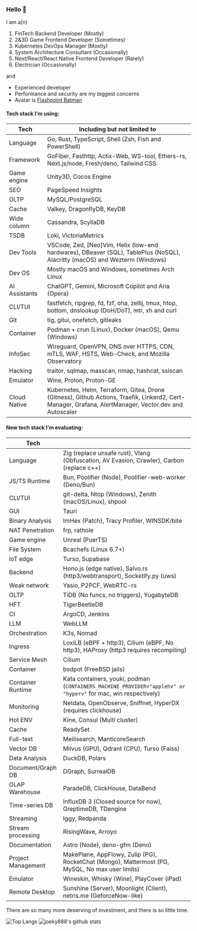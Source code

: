 ### Hello 👋

I am a(n)

1. FinTech Backend Developer (Mostly)
2. 2&3D Game Frontend Developer (Sometimes)
3. Kubernetes DevOps Manager (Mostly)
4. System Architecture Consultant (Occasionally)
5. Next/React/React Native Frontend Developer (Rarely)
6. Electrician (Occasionally)

and

- Experienced developer
- Performance and security are my biggest concerns
- Avatar is [Flashpoint Batman](<https://vsbattles.fandom.com/wiki/Batman_(Thomas_Wayne)>)

#### Tech stack I'm using:

| Tech          | Including but not limited to                                                                                                                           |
| ------------- | ------------------------------------------------------------------------------------------------------------------------------------------------------ |
| Language      | Go, Rust, TypeScript, Shell (Zsh, Fish and PowerShell)                                                                                                 |
| Framework     | GoFiber, Fasthttp, Actix-Web, WS-tool, Ethers-rs, Next.js/node, Fresh/deno, Tailwind CSS                                                               |
| Game engine   | Unity3D, Cocos Engine                                                                                                                                  |
| SEO           | PageSpeed Insights                                                                                                                                     |
| OLTP          | MySQL/PostgreSQL                                                                                                                                       |
| Cache         | Valkey, DragonflyDB, KeyDB                                                                                                                             |
| Wide column   | Cassandra, ScyllaDB                                                                                                                                    |
| TSDB          | Loki, VictoriaMetrics                                                                                                                                  |
| Dev Tools     | VSCode, Zed, [Neo]Vim, Helix (low-end hardwares), DBeaver (SQL), TablePlus (NoSQL), Alacritty (macOS) and Wezterm (Windows)                            |
| Dev OS        | Mostly macOS and Windows, sometimes Arch Linux                                                                                                         |
| AI Assistants | ChatGPT, Gemini, Microsoft Copilot and Aria (Opera)                                                                                                    |
| CLI/TUI       | fastfetch, ripgrep, fd, fzf, oha, zellij, tmux, htop, bottom, dnslookup (DoH/DoT), mtr, xh and curl                                                    |
| Git           | tig, gitui, onefetch, gitleaks                                                                                                                         |
| Container     | Podman + crun (Linux), Docker (macOS), Qemu (Windows)                                                                                                  |
| InfoSec       | Wireguard, OpenVPN, DNS over HTTPS, CDN, mTLS, WAF, HSTS, Web-Check, and Mozilla Observatory                                                           |
| Hacking       | traitor, sqlmap, masscan, nmap, hashcat, sslscan                                                                                                       |
| Emulator      | Wine, Proton, Proton-GE                                                                                                                                |
| Cloud Native  | Kubernetes, Helm, Terraform, Gitea, Drone (Gitness), Github Actions, Traefik, Linkerd2, Cert-Manager, Grafana, AlertManager, Vector.dev and Autoscaler |

#### New tech stack I'm evaluating:

| Tech               |                                                                                                                |
| ------------------ | -------------------------------------------------------------------------------------------------------------- |
| Language           | Zig (replace unsafe rust), Vlang (Obfuscation, AV Evasion, Crawler), Carbon (replace c++)                      |
| JS/TS Runtime      | Bun, Poolifier (Node), Poolifier-web-worker (Deno/Bun)                                                         |
| CLI/TUI            | git-delta, Ntop (Windows), Zenith (macOS/Linux), shpool                                                        |
| GUI                | Tauri                                                                                                          |
| Binary Analysis    | ImHex (Patch), Tracy Profiler, WINSDK/bite                                                                     |
| NAT Penetration    | frp, rathole                                                                                                   |
| Game engine        | Unreal (PuerTS)                                                                                                |
| File System        | Bcachefs (Linux 6.7+)                                                                                          |
| IoT edge           | Turso, Supabase                                                                                                |
| Backend            | Hono.js (edge native), Salvo.rs (http3/webtransport), Socketify.py (uws)                                       |
| Weak network       | Yasio, P2PCF, WebRTC-rs                                                                                        |
| OLTP               | TiDB (No funcs, no triggers), YugabyteDB                                                                       |
| HFT                | TigerBeetleDB                                                                                                  |
| CI                 | ArgoCD, Jenkins                                                                                                |
| LLM                | WebLLM                                                                                                         |
| Orchestration      | K3s, Nomad                                                                                                     |
| Ingress            | LoxiLB (eBPF + http3), Cilium (eBPF, No http3), HAProxy (http3 requires recompiling)                           |
| Service Mesh       | Cilium                                                                                                         |
| Container          | bsdpot (FreeBSD jails)                                                                                         |
| Container Runtime  | Kata containers, youki, podman (`CONTAINERS_MACHINE_PROVIDER="applehv" or "hyperv"` for mac, win respectively) |
| Monitoring         | Netdata, OpenObserve, Sniffnet, HyperDX (requires clickhouse)                                                  |
| Hot ENV            | Kine, Consul (Multi cluster)                                                                                   |
| Cache              | ReadySet                                                                                                       |
| Full-text          | Meilisearch, ManticoreSearch                                                                                   |
| Vector DB          | Milvus (GPU), Qdrant (CPU), Turso (Faiss)                                                                      |
| Data Analysis      | DuckDB, Polars                                                                                                 |
| Document/Graph DB  | DGraph, SurrealDB                                                                                              |
| OLAP Warehouse     | ParadeDB, ClickHouse, DataBend                                                                                 |
| Time-series DB     | InfluxDB 3 (Closed source for now), GreptimeDB, TDengine                                                       |
| Streaming          | Iggy, Redpanda                                                                                                 |
| Stream processing  | RisingWave, Arroyo                                                                                             |
| Documentation      | Astro (Node), deno-gfm (Deno)                                                                                  |
| Project Management | MakePlane, AppFlowy, Zulip (PG), RocketChat (Mongo), Mattermost (PG, MySQL, No max user limits)                |
| Emulator           | Wineskin, Whisky (Wine), PlayCover (iPad)                                                                      |
| Remote Desktop     | Sunshine (Server), Moonlight (Client), netris.me (GeforceNow-like)                                             |

There are so many more deserving of investment, and there is so little time.

![Top Langs](https://github-readme-stats.vercel.app/api/top-langs/?username=joeky888&hide=html&theme=dark)
![joeky888's github stats](https://github-readme-stats.vercel.app/api?username=joeky888&show_icons=true&count_private=true&line_height=40&theme=synthwave)
